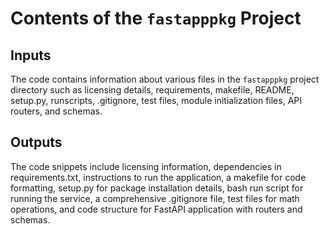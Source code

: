 
# Contents of the `fastapppkg` Project

## Inputs
The code contains information about various files in the `fastapppkg` project directory such as licensing details, requirements, makefile, README, setup.py, runscripts, .gitignore, test files, module initialization files, API routers, and schemas.

## Outputs
The code snippets include licensing information, dependencies in requirements.txt, instructions to run the application, a makefile for code formatting, setup.py for package installation details, bash run script for running the service, a comprehensive .gitignore file, test files for math operations, and code structure for FastAPI application with routers and schemas.